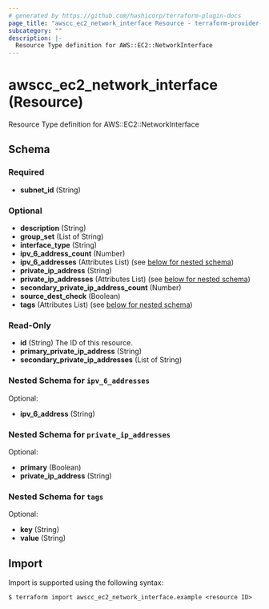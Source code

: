 ```yaml
---
# generated by https://github.com/hashicorp/terraform-plugin-docs
page_title: "awscc_ec2_network_interface Resource - terraform-provider-awscc"
subcategory: ""
description: |-
  Resource Type definition for AWS::EC2::NetworkInterface
---
```


# awscc_ec2_network_interface (Resource)

Resource Type definition for AWS::EC2::NetworkInterface



<!-- schema generated by tfplugindocs -->
## Schema

### Required

- **subnet_id** (String)

### Optional

- **description** (String)
- **group_set** (List of String)
- **interface_type** (String)
- **ipv_6_address_count** (Number)
- **ipv_6_addresses** (Attributes List) (see [below for nested schema](#nestedatt--ipv_6_addresses))
- **private_ip_address** (String)
- **private_ip_addresses** (Attributes List) (see [below for nested schema](#nestedatt--private_ip_addresses))
- **secondary_private_ip_address_count** (Number)
- **source_dest_check** (Boolean)
- **tags** (Attributes List) (see [below for nested schema](#nestedatt--tags))

### Read-Only

- **id** (String) The ID of this resource.
- **primary_private_ip_address** (String)
- **secondary_private_ip_addresses** (List of String)

<a id="nestedatt--ipv_6_addresses"></a>
### Nested Schema for `ipv_6_addresses`

Optional:

- **ipv_6_address** (String)


<a id="nestedatt--private_ip_addresses"></a>
### Nested Schema for `private_ip_addresses`

Optional:

- **primary** (Boolean)
- **private_ip_address** (String)


<a id="nestedatt--tags"></a>
### Nested Schema for `tags`

Optional:

- **key** (String)
- **value** (String)

## Import

Import is supported using the following syntax:

```shell
$ terraform import awscc_ec2_network_interface.example <resource ID>
```
